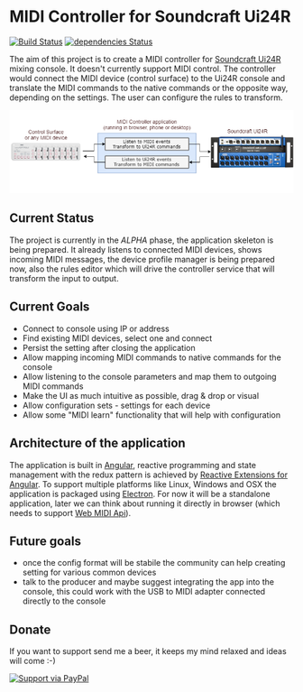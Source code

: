 # MIDI Controller for Soundcraft Ui24R

[![Build Status](https://travis-ci.org/oliverhruby/ui24r-midi.svg?branch=master)](https://travis-ci.org/oliverhruby/ui24r-midi)
[![dependencies Status](https://david-dm.org/oliverhruby/ui24r-midi/status.svg)](https://david-dm.org/oliverhruby/ui24r-midi)

The aim of this project is to create a MIDI controller for [Soundcraft Ui24R](https://www.soundcraft.com/en/products/ui24r) mixing console.
It doesn't currently support MIDI control. The controller would connect the MIDI device (control surface) to the Ui24R console
and translate the MIDI commands to the native commands or the opposite way, depending on the settings. 
The user can configure the rules to transform.

![MIDI Controller Architecture](docs/MIDIController_architecture.png)

## Current Status
The project is currently in the *ALPHA* phase, the application skeleton is being prepared. It already listens to connected MIDI devices,
shows incoming MIDI messages, the device profile manager is being prepared now, also the rules editor which will drive the controller service
that will transform the input to output.

## Current Goals
* Connect to console using IP or address
* Find existing MIDI devices, select one and connect
* Persist the setting after closing the application
* Allow mapping incoming MIDI commands to native commands for the console
* Allow listening to the console parameters and map them to outgoing MIDI commands
* Make the UI as much intuitive as possible, drag & drop or visual
* Allow configuration sets - settings for each device
* Allow some "MIDI learn" functionality that will help with configuration

## Architecture of the application
The application is built in [Angular](https://angular.io/), reactive programming and state management with the redux pattern
is achieved by [Reactive Extensions for Angular](https://github.com/ngrx). To support multiple platforms like Linux, Windows
and OSX the application is packaged using [Electron](https://electronjs.org/). For now it will be a standalone application,
later we can think about running it directly in browser (which needs to support [Web MIDI Api](https://webaudio.github.io/web-midi-api/)).

## Future goals
* once the config format will be stabile the community can help creating setting for various common devices
* talk to the producer and maybe suggest integrating the app into the console, this could work with the USB to MIDI adapter connected directly to the console

## Donate
If you want to support send me a beer, it keeps my mind relaxed and ideas will come :-)

[![Support via PayPal](https://www.paypalobjects.com/en_US/i/btn/btn_donateCC_LG.gif)](https://www.paypal.me/oliverhruby/)
